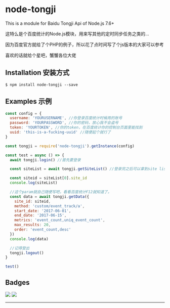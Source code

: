 # node-tongji

This is a module for Baidu Tongji Api of Node.js 7.6+

这特么是个百度统计的Node.js模块，用来写其他的定时同步任务之类的...

因为百度官方就给了个PHP的例子，所以花了点时间写了个js版本的大家可以参考

喜欢的话就给个星吧，蟹蟹各位大佬

## Installation 安装方式

```
$ npm install node-tongji --save
```


## Examples 示例

```js
const config = {
  username: 'YOURUSERNAME', //你登录百度统计时候用的账号
  password: 'YOURPASSWORD', //你的密码，放心我不会盗号
  token: 'YOURTOKEN', //你的token，在百度统计你的控制台页面里能找到
  uuid: 'this-is-a-fucking-uuid' //随便起个就行了
}

const tongji = require('node-tongji').getInstance(config)

const test = async () => {
  await tongji.login() //首先要登录

  const siteList = await tongji.getSiteList() //登录完之后可以拿到site list

  const siteid = siteList[0].site_id
  console.log(siteList)

  //这个param就自己随便写吧，看看百度统计F12就知道了。
  const data = await tongji.getData({
    site_id: siteid,
    method: 'custom/event_track/a',
    start_date: '2017-06-01',
    end_date: '2017-06-15',
    metrics: 'event_count,uniq_event_count',
    max_results: 20,
    order: 'event_count,desc'
  })
  console.log(data)

  //记得登出
  tongji.logout()
}

test()
```

## Badges

![](https://img.shields.io/badge/license-MIT-blue.svg)
![](https://img.shields.io/badge/status-stable-green.svg)

---

